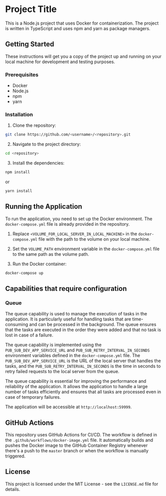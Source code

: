 # Project Title

This is a Node.js project that uses Docker for containerization. The project is written in TypeScript and uses npm and yarn as package managers.

## Getting Started

These instructions will get you a copy of the project up and running on your local machine for development and testing purposes.

### Prerequisites

- Docker
- Node.js
- npm
- yarn

### Installation

1. Clone the repository:

```bash
git clone https://github.com/<username>/<repository>.git
```

2. Navigate to the project directory:

```bash
cd <repository>
```

3. Install the dependencies:

```bash
npm install
```

or

```bash
yarn install
```

## Running the Application

To run the application, you need to set up the Docker environment. The `docker-compose.yml` file is already provided in the repository.

1. Replace `<VOLUME_FOR_LOCAL_SERVER_IN_LOCAL_MACHINE>` in the `docker-compose.yml` file with the path to the volume on your local machine.

2. Set the `VOLUME_PATH` environment variable in the `docker-compose.yml` file to the same path as the volume path.

3. Run the Docker container:

```bash
docker-compose up
```

## Capabilities that require configuration

### Queue

The queue capability is used to manage the execution of tasks in the application. It is particularly useful for handling tasks that are time-consuming and can be processed in the background. The queue ensures that the tasks are executed in the order they were added and that no task is lost in case of a failure.

The queue capability is implemented using the `PUB_SUB_DEV_APP_SERVICE_URL` and `PUB_SUB_RETRY_INTERVAL_IN_SECONDS` environment variables defined in the `docker-compose.yml` file. The `PUB_SUB_DEV_APP_SERVICE_URL` is the URL of the local server that handles the tasks, and the `PUB_SUB_RETRY_INTERVAL_IN_SECONDS` is the time in seconds to retry failed requests to the local server from the queue.

The queue capability is essential for improving the performance and reliability of the application. It allows the application to handle a large number of tasks efficiently and ensures that all tasks are processed even in case of temporary failures.

The application will be accessible at `http://localhost:59999`.

## GitHub Actions

This repository uses GitHub Actions for CI/CD. The workflow is defined in the `.github/workflows/docker-image.yml` file. It automatically builds and pushes the Docker image to the GitHub Container Registry whenever there's a push to the `master` branch or when the workflow is manually triggered.

## License

This project is licensed under the MIT License - see the `LICENSE.md` file for details.
